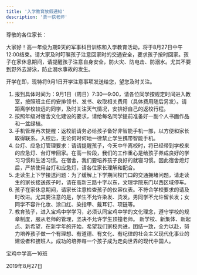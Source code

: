 ```yaml
---
title: '入学教育放假通知'
description: '贾一荻老师'
---
```


尊敬的各位家长：

大家好！高一年级为期9天的军事科目训练和入学教育活动，将于8月27日中午12:00结束。请大家及时叮嘱孩子注意回家时的交通安全，要求孩子按时回家。孩子在家休息期间，请提醒孩子注意自身安全，防火灾、防电击、防溺水。尤其不要到野外去游泳，防止溺水事故的发生。

开学在即，现特将9月1日开学注意事项发送给您，望您及时关注。

1. 报到具体时间为：9月1日（周日）7:30—9:00，请各位同学按规定时间进入教室，按照班主任的安排领书、发书、收取相关费用（具体费用随后另发）。请距离学校较远的同学，及时关注天气情况，安排好自己的返校行程。
2. 按照年级对宿舍文化建设的要求，请给每名同学提前准备好一副个人书画作品和一盆绿植。
3. 手机管理再次提醒：返校前请务必给孩子备好非智能手机一部，以方便和家长取得联系。入校后，无论何时何地一律禁止学生携带智能手机。
4. 台灯、应急灯管理要求：请请提醒孩子，今天中午离校时，将已经带到学校来的应急灯、台灯带回家。在高一阶段，我们的工作重心是给孩子养成良好的学习习惯和生活习惯。在宿舍，我们要培养孩子良好的就寝习惯。因此宿舍熄灯后，严禁使用台灯和应急灯，请各位家长理解和配合。
5. 走读生上下学接送问题：为了缓解上下学期间校门口的交通拥堵问题，请走读生的家长接送孩子时，请在高新三路十字以东，文理学院东门以西区域停车。
6. 孩子在家休息期间，请家长注意检查孩子的仪容仪表。不符合学校要求的请及时改进。尤其要注意的是，学生不允许染发、烫发。男同学不允许留长发；女同学不容许化妆、涂口红、染指甲、戴耳钉、项链等。
7. 教育孩子，进入宝鸡中学学习，必须认同宝鸡中学的文化理念，遵守学校的规章制度，服从老师的管理，坚决不允许学生顶撞老师。
   新学校、新集体、新起点、新希望，在新学年的开始，希望我们家校共进，团结一致，全力以赴，努力培养孩子做一个有理想、有道德、有文化、有纪律的社会主义现代化事业的建设者和接班人。成功的培养每一个孩子成为走向世界的现代中国人。

宝鸡中学高一16班

2019年8月27日
